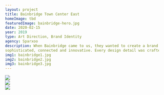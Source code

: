 ```yaml
---
layout: project
title: Bainbridge Town Center East
homeImage: tbd
featuredImage: bainbridge-hero.jpg
date: 2020-02-15
year: 2019
type: Art Direction, Brand Identity
agency: Sparxoo
description: When Bainbridge came to us, they wanted to create a brand that tied back to what represented not only their team, but their property—inspiring, empowering, captivating,
sophisticated, connected and innovative. Every design detail was crafted intentionally. From the brand voice and audience to the color palette and typography choices, there is rationale behind every choice
img1: bainbridge1.jpg
img2: bainbridge2.jpg
img3: bainbridge3.jpg
---
```


<div class="col-xs-12 col-sm-6 about-work-items__item">
  <img src="{{ site.baseurl}}/assets/images/{{ page.img1 }}">
</div>
<div class="col-xs-12 col-sm-6 about-work-items__item">
  <img src="{{ site.baseurl}}/assets/images/{{ page.img2 }}">
</div>
<div class="col-xs-12 about-work-items__item">
  <img src="{{ site.baseurl}}/assets/images/{{ page.img3 }}">
</div>
